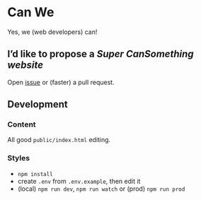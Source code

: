 # Can We

Yes, we (web developers) can!

## I’d like to propose a _Super CanSomething website_

Open [issue](https://github.com/meduzen/canwe/issues) or (faster) a pull request.

## Development

### Content

All good `public/index.html` editing.

### Styles

- `npm install`
- create `.env` from `.env.example`, then edit it
- (local) `npm run dev`, `npm run watch` or (prod) `npm run prod`
